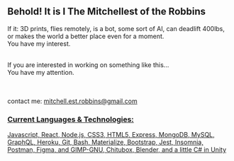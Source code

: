 ## **Behold! It is I The Mitchellest of the Robbins**

If it: 3D prints, flies remotely, is a bot, some sort of AI, can deadlift 400lbs, or makes the world a better place even for a moment.
<br/>
You have my interest. 
<br/>
<br/>

If you are interested in working on something like this...
<br/>
You have my attention.

<br/>
<br/>
contact me:
<a href= "mailto:mitchell.est.robbins@gmail.com" >
mitchell.est.robbins@gmail.com






### Current Languages & Technologies: 
Javascript, React, Node.js, CSS3, HTML5, Express, MongoDB, MySQL, GraphQL, Heroku, Git, Bash, Materialize, Bootstrap, Jest, Insomnia, Postman, Figma, and GIMP-GNU, Chitubox, Blender, and a little C# in Unity

<!--
**Mitchell-est-Robbins/Mitchell-est-Robbins** is a ✨ _special_ ✨ repository because its `README.md` (this file) appears on your GitHub profile.

Here are some ideas to get you started:

- 🔭 I’m currently working on ...
- 🌱 I’m currently learning ...
- 👯 I’m looking to collaborate on ...
- 🤔 I’m looking for help with ...
- 💬 Ask me about ...
- 📫 How to reach me: ...

- ⚡ Fun fact: ...
-->
